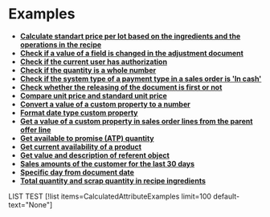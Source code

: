 # Examples

- **[Calculate standart price per lot based on the ingredients and the operations in the recipe](https://docs.erp.net/tech/advanced/calculated-attributes/examples/calculate-standartpriceperlot.html)**
- **[Check if a value of a field is changed in the adjustment document](https://docs.erp.net/tech/advanced/calculated-attributes/examples/check-if-field-is-changed-in-adjustment.html)**
- **[Check if the current user has authorization](https://docs.erp.net/tech/advanced/calculated-attributes/examples/check-if-user-has-authorization.html)**
- **[Check if the quantity is a whole number](https://docs.erp.net/tech/advanced/calculated-attributes/examples/check-if-quantity-is-whole-number.html)**
- **[Check if the system type of a payment type in a sales order is 'In cash'](https://docs.erp.net/tech/advanced/calculated-attributes/examples/check-if-system-type-is-in-cash.html)**
- **[Check whether the releasing of the document is first or not](https://docs.erp.net/tech/advanced/calculated-attributes/examples/check-for-first-releasing.html)**
- **[Compare unit price and standard unit price](https://docs.erp.net/tech/advanced/calculated-attributes/examples/compare-unit-and-standard-unit-price.html)**
- **[Convert a value of a custom property to a number](https://docs.erp.net/tech/advanced/calculated-attributes/examples/convert-property-to-number.html)**
- **[Format date type custom property](https://docs.erp.net/tech/advanced/calculated-attributes/examples/format-property-date.html)**
- **[Get a value of a custom property in sales order lines from the parent offer line](https://docs.erp.net/tech/advanced/calculated-attributes/examples/get-custom-property-from-parent-offer-line.html)**
- **[Get available to promise (ATP) quantity](https://docs.erp.net/tech/advanced/calculated-attributes/examples/get-atp.html)**
- **[Get current availability of a product](https://docs.erp.net/tech/advanced/calculated-attributes/examples/get-current-availability-of-product.html)**
- **[Get value and description of referent object](https://docs.erp.net/tech/advanced/calculated-attributes/examples/get-value-and-description-of-referent-object.html)**
- **[Sales amounts of the customer for the last 30 days](https://docs.erp.net/tech/advanced/calculated-attributes/examples/sales-amounts-last-30-days.html)**
- **[Specific day from document date](https://docs.erp.net/tech/advanced/calculated-attributes/examples/day-from-document-date.html)**
- **[Total quantity and scrap quantity in recipe ingredients](https://docs.erp.net/tech/advanced/calculated-attributes/examples/total-quantity-and-scrap-in-recipe-ingredients.html)**


LIST TEST
[!list items=CalculatedAttributeExamples limit=100 default-text="None"]

